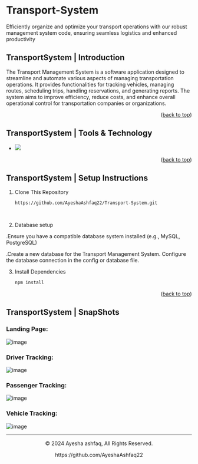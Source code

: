 # Transport-System
Efficiently organize and optimize your transport operations with our robust management system code, ensuring seamless logistics and enhanced productivity

<a name="readme-top"></a>

## TransportSystem | Introduction
The Transport Management System is a software application designed to streamline and automate various aspects of managing transportation operations. It provides functionalities for tracking vehicles, managing routes, scheduling trips, handling reservations, and generating reports. The system aims to improve efficiency, reduce costs, and enhance overall operational control for transportation companies or organizations.
<p align="right">(<a href="#readme-top">back to top</a>)</p>


## TransportSystem | Tools & Technology
* <img src="https://img.shields.io/badge/Visual_Studio_Code-0078D4?style=for-the-badge&logo=visual%20studio%20code&logoColor=white" />
<p align="right">(<a href="#readme-top">back to top</a>)</p>

## TransportSystem | Setup Instructions 

1. Clone This Repository
   ```sh
   https://github.com/AyeshaAshfaq22/Transport-System.git

  
2. Database setup

.Ensure you have a compatible database system installed (e.g., MySQL, PostgreSQL)

.Create a new database for the Transport Management System.
Configure the database connection in the config or database file.


3. Install Dependencies
   ```sh
   npm install 

<p align="right">(<a href="#readme-top">back to top</a>)</p>



## TransportSystem |  SnapShots
### Landing Page:
![image](https://github.com/AyeshaAshfaq22/Transport-System/assets/158320332/63f9adbb-c9bf-4415-bc58-920669fc8c09)

### Driver Tracking:
![image](https://github.com/AyeshaAshfaq22/Transport-System/assets/158320332/53d5db91-190f-4b79-81cb-6a9f5a0eff9b)

### Passenger Tracking:
![image](https://github.com/AyeshaAshfaq22/Transport-System/assets/158320332/5b84063d-390c-4a16-9e10-0d66e31e2d58)

### Vehicle Tracking:
![image](https://github.com/AyeshaAshfaq22/Transport-System/assets/158320332/9d993003-b1c4-4bf6-8b66-9978401623de)



---
<p align="center"> © 2024 Ayesha ashfaq, All Rights Reserved. </p>
<p align="center">
https://github.com/AyeshaAshfaq22
</p>
